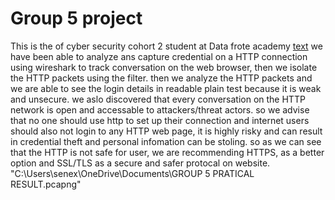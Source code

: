 # Group 5 project
This is the of cyber security cohort 2 student at Data frote academy
[text](<../../GROUP 5 PRATICAL RESULT.pcapng>)
we have been able to analyze ans capture credential on a HTTP connection using wireshark to track conversation on the web browser, then we isolate the HTTP packets using the filter.
then we analyze the HTTP packets and we are able to see the login details in readable plain test because it is weak and unsecure.
we aslo discovered that every conversation on the HTTP network is open and accessable to attackers/threat actors.
so we advise that no one should use http to set up their connection and internet users should also not login to any HTTP web page, it is highly risky and can result in credential theft and personal infomation can be stoling.
so as we can see that the HTTP is not safe for user, we are recommending HTTPS, as a better option and SSL/TLS as a secure and safer protocal on website.
"C:\Users\senex\OneDrive\Documents\GROUP 5 PRATICAL RESULT.pcapng"